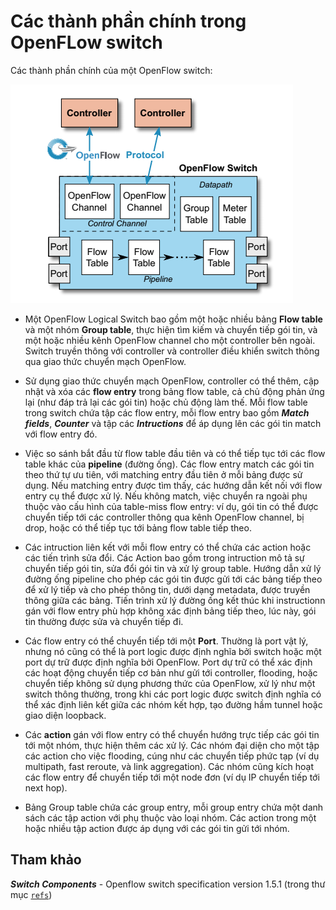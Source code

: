 # Các thành phần chính trong OpenFLow switch 

Các thành phần chính của một OpenFlow switch:

![img](../images/2.0.1.png)

- Một OpenFlow Logical Switch bao gồm một hoặc nhiều bảng **Flow table** và một nhóm **Group table**, thực hiện tìm kiếm và chuyển tiếp gói tin, và một hoặc nhiều kênh OpenFlow channel cho một controller bên ngoài. Switch truyền thông với controller và controller điều khiển switch thông qua giao thức chuyển mạch OpenFlow.

- Sử dụng giao thức chuyển mạch OpenFlow, controller có thể thêm, cập nhật và xóa các **flow entry** trong bảng flow table, cả chủ động phản ứng lại (như đáp trả lại các gói tin) hoặc chủ động làm thế. Mỗi flow table trong switch chứa tập các flow entry, mỗi flow entry bao gồm ***Match fields***, ***Counter*** và tập các ***Intructions*** để áp dụng lên các gói tin match với flow entry đó.

- Việc so sánh bắt đầu từ flow table đầu tiên và có thể tiếp tục tới các flow table khác của **pipeline** (đường ống). Các flow entry match các gói tin theo thứ tự ưu tiên, với matching entry đầu tiên ở mỗi bảng được sử dụng. Nếu matching entry được tìm thấy, các hướng dẫn kết nối với flow entry cụ thể được xử lý. Nếu không match, việc chuyển ra ngoài phụ thuộc vào cấu hình của table-miss flow entry: ví dụ, gói tin có thể được chuyển tiếp tới các controller thông qua kênh OpenFlow channel, bị drop, hoặc có thể tiếp tục tới bảng flow table tiếp theo. 

- Các intruction liên kết với mỗi flow entry có thể chứa các action hoặc các tiến trình sửa đổi. Các Action bao gồm trong intruction mô tả sự chuyển tiếp gói tin, sửa đổi gói tin và xử lý group table. Hướng dẫn xử lý đường ống pipeline cho phép các gói tin được gửi tới các bảng tiếp theo để xử lý tiếp và cho phép thông tin, dưới dạng metadata, được truyền thông giữa các bảng. Tiến trình xử lý đường ống kết thúc khi instructionn gán với flow entry phù hợp không xác định bảng tiếp theo, lúc này, gói tin thường được sửa và chuyển tiếp đi.

- Các flow entry có thể chuyển tiếp tới một **Port**. Thường là port vật lý, nhưng nó cũng có thể là port logic được định nghĩa bởi switch hoặc một port dự trữ được định nghĩa bởi OpenFlow. Port dự trữ có thể xác định các hoạt động chuyển tiếp cơ bản như gửi tới controller, flooding, hoặc chuyển tiếp không sử dụng phương thức của OpenFlow, xử lý như một switch thông thường, trong khi các port logic được switch định nghĩa có thể xác định liên kết giữa các nhóm kết hợp, tạo đường hầm tunnel hoặc giao diện loopback.

- Các **action** gán với flow entry có thể chuyển hướng trực tiếp các gói tin tới một nhóm,  thực hiện thêm các xử lý. Các nhóm đại diện cho một tập các action cho việc flooding, cúng như các chuyển tiếp phức tạp (ví dụ multipath, fast reroute, và link aggregation). Các nhóm cũng kích hoạt các flow entry để chuyển tiếp tới một node đơn (ví dụ IP chuyển tiếp tới next hop). 

- Bảng Group table chứa các group entry, mỗi group entry chứa một danh sách các tập action với phụ thuộc vào loại nhóm. Các action trong một hoặc nhiều tập action được áp dụng với các gói tin gửi tới nhóm.

## Tham khảo

***Switch Components*** - Openflow switch specification version 1.5.1 (trong thư mục [`refs`](../refs/))